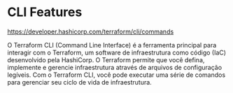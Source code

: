 # CLI Features

https://developer.hashicorp.com/terraform/cli/commands

O Terraform CLI (Command Line Interface) é a ferramenta principal para interagir com o Terraform, um software de infraestrutura como código (IaC) desenvolvido pela HashiCorp. O Terraform permite que você defina, implemente e gerencie infraestrutura através de arquivos de configuração legíveis. Com o Terraform CLI, você pode executar uma série de comandos para gerenciar seu ciclo de vida de infraestrutura.

